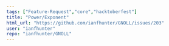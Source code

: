 ```yaml
---
tags: ["Feature-Request","core","hacktoberfest"]
title: "Power/Exponent"
html_url: "https://github.com/ianfhunter/GNOLL/issues/203"
user: "ianfhunter"
repo: "ianfhunter/GNOLL"
---
```


